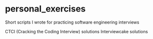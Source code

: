 # personal_exercises
Short scripts I wrote for practicing software engineering interviews

CTCI (Cracking the Coding Interview) solutions
Interviewcake solutions

